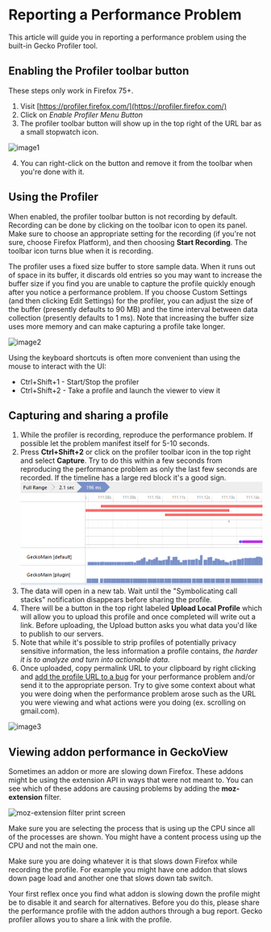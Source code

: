 # Reporting a Performance Problem

This article will guide you in reporting a performance problem using the
built-in Gecko Profiler tool.

## Enabling the Profiler toolbar button

These steps only work in Firefox 75+.

1.  Visit [https://profiler.firefox.com/](https://profiler.firefox.com/)
2.  Click on *Enable Profiler Menu Button*
3.  The profiler toolbar button will show up in the top right of the URL
    bar as a small stopwatch icon.

![image1](img/reportingperf1.png)

4.  You can right-click on the button and remove it from the toolbar
    when you're done with it.

## Using the Profiler

When enabled, the profiler toolbar button is not recording by default.
Recording can be done by clicking on the toolbar icon to open its panel.
Make sure to choose an appropriate setting for the recording (if you're
not sure, choose Firefox Platform), and then choosing **Start
Recording**. The toolbar icon turns blue when it is recording.

The profiler uses a fixed size buffer to store sample data. When it runs
out of space in its buffer, it discards old entries so you may want to
increase the buffer size if you find you are unable to capture the
profile quickly enough after you notice a performance problem. If you
choose Custom Settings (and then clicking Edit Settings) for the
profiler, you can adjust the size of the buffer (presently defaults to
90 MB) and the time interval between data collection (presently defaults
to 1 ms). Note that increasing the buffer size uses more memory and can
make capturing a profile take longer.

![image2](img/reportingperf2.png)

Using the keyboard shortcuts is often more convenient than using the
mouse to interact with the UI:

* Ctrl+Shift+1 - Start/Stop the profiler
* Ctrl+Shift+2 - Take a profile and launch the viewer to view it

## Capturing and sharing a profile

1.  While the profiler is recording, reproduce the performance problem.
    If possible let the problem manifest itself for 5-10 seconds.
2.  Press **Ctrl+Shift+2** or click on the profiler toolbar icon in the
    top right and select **Capture**. Try to do this within a few
    seconds from reproducing the performance problem as only the last
    few seconds are recorded. If the timeline has a large red block
    it's a good sign. ![Jank markers appearing in the Perf.html profile analysis tool.](img/PerfDotHTMLRedLines.png)
3.  The data will open in a new tab. Wait until the \"Symbolicating call
    stacks\" notification disappears before sharing the profile.
4.  There will be a button in the top right labeled **Upload Local Profile** which
    will allow you to upload this profile and once completed will write
    out a link. Before uploading, the Upload button asks you what data
    you'd like to publish to our servers.
5.  Note that while it's possible to strip profiles of potentially
    privacy sensitive information, the less information a profile
    contains, *the harder it is to analyze and turn into actionable
    data.*
6.  Once uploaded, copy permalink URL to your clipboard by right
    clicking and [add the profile URL to a bug](https://bugzilla.mozilla.org/enter_bug.cgi?product=Core&component=Performance)
    for your performance problem and/or send it to the appropriate
    person. Try to give some context about what you were doing when the
    performance problem arose such as the URL you were viewing and what
    actions were you doing (ex. scrolling on gmail.com).

![image3](img/reportingperf3.png)

## Viewing addon performance in GeckoView

Sometimes an addon or more are slowing down Firefox. These addons might
be using the extension API in ways that were not meant to. You can see
which of these addons are causing problems by adding the
**moz-extension** filter.

![moz-extension filter print screen](img/EJCrt4N.png)

Make sure you are selecting the process that is using up the CPU since
all of the processes are shown. You might have a content process using
up the CPU and not the main one.

Make sure you are doing whatever it is that slows down Firefox while
recording the profile. For example you might have one addon that slows down page load
and another one that slows down tab switch.

Your first reflex once you find what addon is slowing down the profile
might be to disable it and search for alternatives. Before you do this,
please share the performance profile with the addon authors through a
bug report. Gecko profiler allows you to share a link with the profile.
